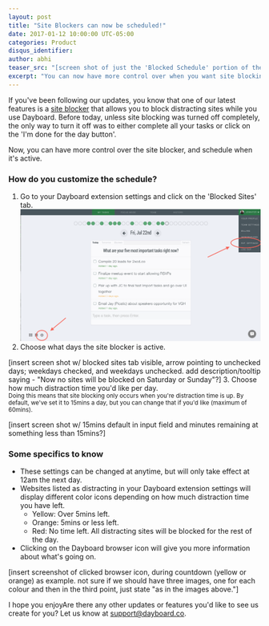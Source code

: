 ```yaml
---
layout: post
title: "Site Blockers can now be scheduled!"
date: 2017-01-12 10:00:00 UTC-05:00
categories: Product
disqus_identifier:
author: abhi
teaser_src: "[screen shot of just the 'Blocked Schedule' portion of the Blocked Sites Tab.]"
excerpt: "You can now have more control over when you want site blocking to occur. If you've been following our posts and watching our updates, you know that one of our latest features is a site blocker that allows you to block distracting sites while you use Dayboard."
---
```


If you've been following our updates, you know that one of our latest features is a [site blocker](blog.dayboard.co/block-distracting-sites) that allows you to block distracting sites while you use Dayboard. Before today, unless site blocking was turned off completely, the only way to turn it off was to either complete all your tasks or click on the 'I'm done for the day button'.

Now, you can have more control over the site blocker, and schedule when it's active.

### How do you customize the schedule?

1. Go to your Dayboard extension settings and click on the 'Blocked Sites' tab.
![Alt](/assets/images/product/extension-setting.png "Dayboard Extension Settings")
2. Choose what days the site blocker is active.

[insert screen shot w/ blocked sites tab visible, arrow pointing to unchecked days; weekdays checked, and weekdays unchecked. add description/tooltip saying - "Now no sites will be blocked on Saturday or Sunday"?]
3. Choose how much distraction time you'd like per day.
   <small style="display: block;">Doing this means that site blocking only occurs when you're distraction time is up. By default, we've set it to 15mins a day, but you can change that if you'd like (maximum of 60mins).</small>

[insert screen shot w/ 15mins default in input field and minutes remaining at something less than 15mins?]

### Some specifics to know

- These settings can be changed at anytime, but will only take effect at 12am the next day.
- Websites listed as distracting in your Dayboard extension settings will display different color icons depending on how much distraction time you have left.
   - Yellow: Over 5mins left.
   - Orange: 5mins or less left.
   - Red: No time left. All distracting sites will be blocked for the rest of the day.
- Clicking on the Dayboard browser icon will give you more information about what's going on.

[insert screenshot of clicked browser icon, during countdown (yellow or orange) as example. not sure if we should have three images, one for each colour and then in the third point, just state "as in the images above."]

I hope you enjoyAre there any other updates or features you'd like to see us create for you? Let us know at [support@dayboard.co](mailto:support@dayboard.co).